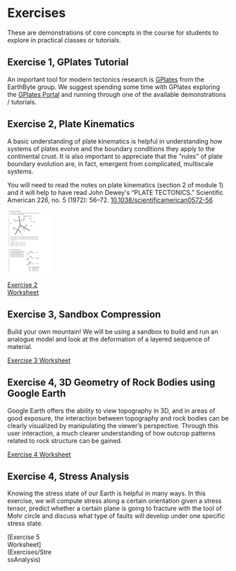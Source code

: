 # Exercises

These are demonstrations of core concepts in the course for students to explore in practical classes or tutorials.


## Exercise 1, GPlates Tutorial

An important tool for modern tectonics research is [GPlates](https://www.gplates.org) from the EarthByte group. We suggest spending some time with GPlates exploring the [GPlates Portal](https://portal.gplates.org) and running through one of the available demonstrations / tutorials.

## Exercise 2, Plate Kinematics

A basic understanding of plate kinematics is helpful in understanding how systems of plates evolve and 
the boundary conditions they apply to the continental crust. It is also important to appreciate that the
"rules" of plate boundary evolution are, in fact, emergent from complicated, multiscale systems. 

You will need to read the notes on plate kinematics (section 2 of module 1) and it will help to have read
John Dewey's “PLATE TECTONICS.” Scientific American 226, no. 5 (1972): 56–72. [10.1038/scientificamerican0572-56](https://doi.org/10.1038/scientificamerican0572-56)

<div style="width:20%">

[![](Figures/Exercises_PlateKin_thumbnail.png)](Exercises/PlateKinematics)

[Exercise 2 Worksheet](Exercises/PlateKinematics)

</div>

## Exercise 3, Sandbox Compression

Build your own mountain! We will be using a sandbox to build and run an analogue model and look at the deformation of a layered sequence of material.

[Exercise 3 Worksheet](Exercises/SandboxCompression)

## Exercise 4, 3D Geometry of Rock Bodies using Google Earth

Google Earth offers the ability to view topography in 3D, and in areas of good exposure, the interaction between topography and rock bodies can be clearly visualized by manipulating the viewer’s perspective.  Through this user interaction, a much clearer understanding of how outcrop patterns related to rock structure can be gained.

[Exercise 4 Worksheet](Exercises/MappingWithGoogleEarth)

## Exercise 4, Stress Analysis

Knowing the stress state of our Earth is helpful in many ways. In this exercise, we will compute stress along a certain orientation given a stress tensor, predict whether a certain plane is going to fracture with the tool of Mohr circle and discuss what type of faults will develop under one specific stress state.

<div style="width:20%">
[Exercise 5 Worksheet](Exercises/StressAnalysis)
